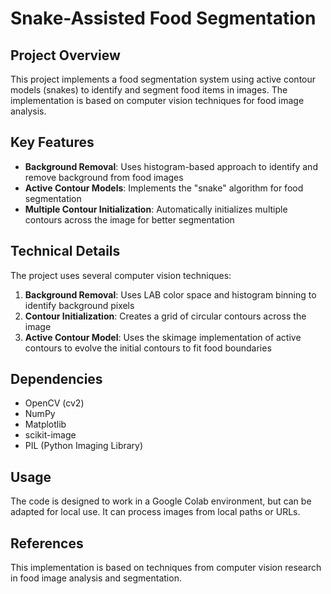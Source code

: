 # Snake-Assisted Food Segmentation

## Project Overview
This project implements a food segmentation system using active contour models (snakes) to identify and segment food items in images. The implementation is based on computer vision techniques for food image analysis.

## Key Features
- **Background Removal**: Uses histogram-based approach to identify and remove background from food images
- **Active Contour Models**: Implements the "snake" algorithm for food segmentation
- **Multiple Contour Initialization**: Automatically initializes multiple contours across the image for better segmentation

## Technical Details
The project uses several computer vision techniques:
1. **Background Removal**: Uses LAB color space and histogram binning to identify background pixels
2. **Contour Initialization**: Creates a grid of circular contours across the image
3. **Active Contour Model**: Uses the skimage implementation of active contours to evolve the initial contours to fit food boundaries

## Dependencies
- OpenCV (cv2)
- NumPy
- Matplotlib
- scikit-image
- PIL (Python Imaging Library)

## Usage
The code is designed to work in a Google Colab environment, but can be adapted for local use. It can process images from local paths or URLs.

## References
This implementation is based on techniques from computer vision research in food image analysis and segmentation.
